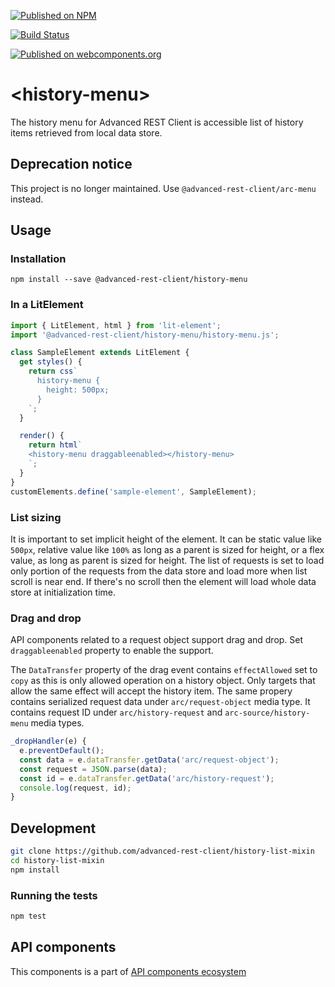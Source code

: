 [![Published on NPM](https://img.shields.io/npm/v/@advanced-rest-client/history-menu.svg)](https://www.npmjs.com/package/@advanced-rest-client/history-menu)

[![Build Status](https://travis-ci.org/advanced-rest-client/history-menu.svg?branch=stage)](https://travis-ci.org/advanced-rest-client/history-menu)

[![Published on webcomponents.org](https://img.shields.io/badge/webcomponents.org-published-blue.svg)](https://www.webcomponents.org/element/advanced-rest-client/history-menu)

# &lt;history-menu&gt;

The history menu for Advanced REST Client is accessible list of history items retrieved from local data store.

## Deprecation notice

This project is no longer maintained. Use `@advanced-rest-client/arc-menu` instead.

## Usage

### Installation
```
npm install --save @advanced-rest-client/history-menu
```

### In a LitElement

```js
import { LitElement, html } from 'lit-element';
import '@advanced-rest-client/history-menu/history-menu.js';

class SampleElement extends LitElement {
  get styles() {
    return css`
      history-menu {
        height: 500px;
      }
    `;
  }

  render() {
    return html`
    <history-menu draggableenabled></history-menu>
    `;
  }
}
customElements.define('sample-element', SampleElement);
```

### List sizing

It is important to set implicit height of the element. It can be static value like `500px`, relative value like `100%` as long as a parent is sized for height, or a flex value, as long as parent is sized for height.
The list of requests is set to load only portion of the requests from the data store and load more when list scroll is near end. If there's no scroll then the element will load whole data store at initialization time.

### Drag and drop

API components related to a request object support drag and drop. Set `draggableenabled` property to enable the support.

The `DataTransfer` property of the drag event contains `effectAllowed` set to `copy` as this is only allowed operation on a history object. Only targets that allow the same effect will accept the history item.
The same propery contains serialized request data under `arc/request-object` media type. It contains request ID under `arc/history-request` and `arc-source/history-menu` media types.

```javascript
_dropHandler(e) {
  e.preventDefault();
  const data = e.dataTransfer.getData('arc/request-object');
  const request = JSON.parse(data);
  const id = e.dataTransfer.getData('arc/history-request');
  console.log(request, id);
}
```

## Development

```sh
git clone https://github.com/advanced-rest-client/history-list-mixin
cd history-list-mixin
npm install
```

### Running the tests

```sh
npm test
```

## API components

This components is a part of [API components ecosystem](https://elements.advancedrestclient.com/)

